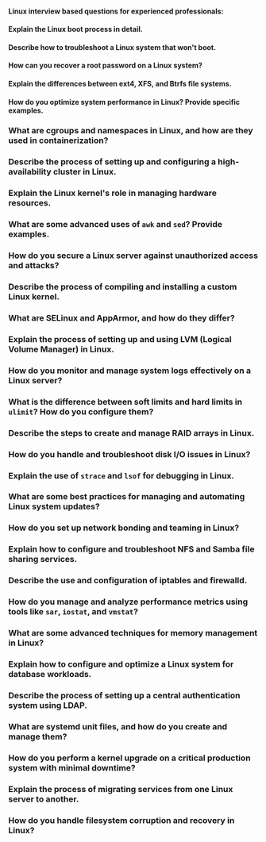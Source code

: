 #### Linux interview based questions for experienced professionals:

#### Explain the Linux boot process in detail.
#### Describe how to troubleshoot a Linux system that won't boot.
#### How can you recover a root password on a Linux system?
#### Explain the differences between ext4, XFS, and Btrfs file systems.
#### How do you optimize system performance in Linux? Provide specific examples.

### What are cgroups and namespaces in Linux, and how are they used in containerization?
### Describe the process of setting up and configuring a high-availability cluster in Linux.
### Explain the Linux kernel's role in managing hardware resources.
###  What are some advanced uses of `awk` and `sed`? Provide examples.
###  How do you secure a Linux server against unauthorized access and attacks?
###  Describe the process of compiling and installing a custom Linux kernel.
###  What are SELinux and AppArmor, and how do they differ?
###  Explain the process of setting up and using LVM (Logical Volume Manager) in Linux.
###  How do you monitor and manage system logs effectively on a Linux server?
###  What is the difference between soft limits and hard limits in `ulimit`? How do you configure them?
###  Describe the steps to create and manage RAID arrays in Linux.
###  How do you handle and troubleshoot disk I/O issues in Linux?
###  Explain the use of `strace` and `lsof` for debugging in Linux.
###  What are some best practices for managing and automating Linux system updates?
###  How do you set up network bonding and teaming in Linux?
###  Explain how to configure and troubleshoot NFS and Samba file sharing services.
###  Describe the use and configuration of iptables and firewalld.
###  How do you manage and analyze performance metrics using tools like `sar`, `iostat`, and `vmstat`?
###  What are some advanced techniques for memory management in Linux?
###  Explain how to configure and optimize a Linux system for database workloads.
###  Describe the process of setting up a central authentication system using LDAP.
###  What are systemd unit files, and how do you create and manage them?
###  How do you perform a kernel upgrade on a critical production system with minimal downtime?
###  Explain the process of migrating services from one Linux server to another.
###  How do you handle filesystem corruption and recovery in Linux?
